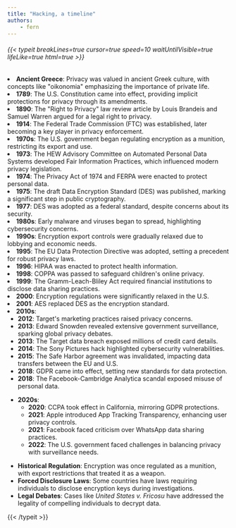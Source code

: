 ```yaml
---
title: "Hacking, a timeline"
authors: 
    - fern
---
```

###### {{< typeit breakLines=true cursor=true speed=10 waitUntilVisible=true lifeLike=true html=true >}}

<!-- HACKING: A TIMELINE: -->
  <li><strong>Ancient Greece</strong>: Privacy was valued in ancient Greek culture, with concepts like "oikonomia" emphasizing the importance of private life.</li>
  <li><strong>1789</strong>: The U.S. Constitution came into effect, providing implicit protections for privacy through its amendments.</li>
  <li><strong>1890</strong>: The "Right to Privacy" law review article by Louis Brandeis and Samuel Warren argued for a legal right to privacy.</li>
  <li><strong>1914</strong>: The Federal Trade Commission (FTC) was established, later becoming a key player in privacy enforcement.</li>
  <li><strong>1970s</strong>: The U.S. government began regulating encryption as a munition, restricting its export and use.</li>
  <li><strong>1973</strong>: The HEW Advisory Committee on Automated Personal Data Systems developed Fair Information Practices, which influenced modern privacy legislation.</li>
  <li><strong>1974</strong>: The Privacy Act of 1974 and FERPA were enacted to protect personal data.</li>
  <li><strong>1975</strong>: The draft Data Encryption Standard (DES) was published, marking a significant step in public cryptography.</li>
  <li><strong>1977</strong>: DES was adopted as a federal standard, despite concerns about its security.</li>
  <li><strong>1980s</strong>: Early malware and viruses began to spread, highlighting cybersecurity concerns.</li>
  <li><strong>1990s</strong>: Encryption export controls were gradually relaxed due to lobbying and economic needs.</li>
  <li><strong>1995</strong>: The EU Data Protection Directive was adopted, setting a precedent for robust privacy laws.</li>
  <li><strong>1996</strong>: HIPAA was enacted to protect health information.</li>
  <li><strong>1998</strong>: COPPA was passed to safeguard children's online privacy.</li>
  <li><strong>1999</strong>: The Gramm-Leach-Bliley Act required financial institutions to disclose data sharing practices.</li>
  <li><strong>2000</strong>: Encryption regulations were significantly relaxed in the U.S.</li>
  <li><strong>2001</strong>: AES replaced DES as the encryption standard.</li>
  <li><strong>2010s</strong>:
    <ul>
      <li><strong>2012</strong>: Target's marketing practices raised privacy concerns.</li>
      <li><strong>2013</strong>: Edward Snowden revealed extensive government surveillance, sparking global privacy debates.</li>
      <li><strong>2013</strong>: The Target data breach exposed millions of credit card details.</li>
      <li><strong>2014</strong>: The Sony Pictures hack highlighted cybersecurity vulnerabilities.</li>
      <li><strong>2015</strong>: The Safe Harbor agreement was invalidated, impacting data transfers between the EU and U.S.</li>
      <li><strong>2018</strong>: GDPR came into effect, setting new standards for data protection.</li>
      <li><strong>2018</strong>: The Facebook-Cambridge Analytica scandal exposed misuse of personal data.</li>
    </ul>
  </li>
</ul>

<ul>
  <li><strong>2020s</strong>:
    <ul>
      <li><strong>2020</strong>: CCPA took effect in California, mirroring GDPR protections.</li>
      <li><strong>2021</strong>: Apple introduced App Tracking Transparency, enhancing user privacy controls.</li>
      <li><strong>2021</strong>: Facebook faced criticism over WhatsApp data sharing practices.</li>
      <li><strong>2022</strong>: The U.S. government faced challenges in balancing privacy with surveillance needs.</li>
    </ul>
  </li>
</ul>

<ul>
  <li><strong>Historical Regulation</strong>: Encryption was once regulated as a munition, with export restrictions that treated it as a weapon.</li>
  <li><strong>Forced Disclosure Laws</strong>: Some countries have laws requiring individuals to disclose encryption keys during investigations.</li>
  <li><strong>Legal Debates</strong>: Cases like <em>United States v. Fricosu</em> have addressed the legality of compelling individuals to decrypt data.</li>
</ul>

{{< /typeit >}}